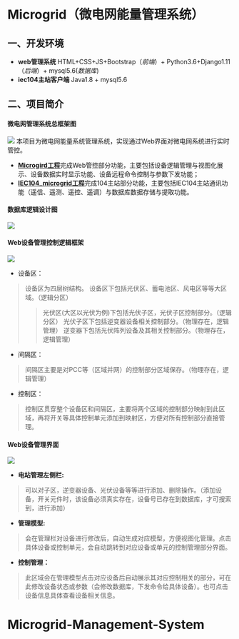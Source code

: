# Microgrid（微电网能量管理系统）
## 一、开发环境
- **web管理系统** HTML+CSS+JS+Bootstrap（*前端*）+ Python3.6+Django1.11（*后端*）+ mysql5.6(*数据库*)
- **iec104主站客户端** Java1.8 + mysql5.6
## 二、项目简介
#### 微电网管理系统总框架图
![](https://github.com/msun1996/Microgrid/blob/master/projectInstruction/picture/%E5%BE%AE%E7%94%B5%E7%BD%91%E7%AE%A1%E7%90%86%E7%B3%BB%E7%BB%9F%E6%80%BB%E6%A1%86%E6%9E%B6%E5%9B%BE.png)
本项目为微电网能量系统管理系统，实现通过Web界面对微电网系统进行实时管控。 
* [**Microgird工程**](https://github.com/msun1996/Microgrid)完成Web管控部分功能，主要包括设备逻辑管理与视图化展示、设备数据实时显示功能、设备远程命令控制与参数下发功能； 
* [**IEC104_microgrid工程**](https://github.com/msun1996/IEC104_microgrid)完成104主站部分功能，主要包括IEC104主站通讯功能（遥信、遥测、遥控、遥调）与数据库数据存储与提取功能。 
#### 数据库逻辑设计图
![](https://github.com/msun1996/Microgrid/blob/master/projectInstruction/picture/%E6%95%B0%E6%8D%AE%E5%BA%93%E9%80%BB%E8%BE%91%E8%AE%BE%E8%AE%A1.png)
#### Web设备管理控制逻辑框架
![](https://github.com/msun1996/Microgrid/blob/master/projectInstruction/picture/Web%E8%AE%BE%E5%A4%87%E7%AE%A1%E7%90%86%E9%80%BB%E8%BE%91%E6%A1%86%E6%9E%B6.png)
- 设备区：
> 设备区为四层树结构。
> 设备区下包括光伏区、蓄电池区、风电区等等大区域。（逻辑分区）
>> 光伏区(大区以光伏为例)下包括光伏子区，光伏子区控制部分。（逻辑分区）
>> 光伏子区下包括逆变器设备相关控制部分。（物理存在，逻辑管理）
>> 逆变器下包括光伏阵列设备及其相关控制部分。（物理存在，逻辑管理）
- 间隔区：
> 间隔区主要是对PCC等（区域并网）的控制部分区域保存。（物理存在，逻辑管理）
- 控制区：
> 控制区贯穿整个设备区和间隔区，主要将两个区域的控制部分映射到此区域，再将开关等具体控制单元添加到映射区，方便对所有控制部分直接管理。
#### Web设备管理界面
![](https://github.com/msun1996/Microgrid/blob/master/projectInstruction/picture/Web%E8%AE%BE%E5%A4%87%E7%AE%A1%E7%90%86%E7%95%8C%E9%9D%A2.png)
- **电站管理左侧栏:** 
> 可以对子区，逆变器设备、光伏设备等等进行添加、删除操作。（添加设备，开关元件时，该设备必须真实存在，设备号已存在到数据库，才可搜索到，进行添加）
- **管理模型:** 
> 会在管理栏对设备进行修改后，自动生成对应模型，方便视图化管理。点击具体设备或控制单元，会自动跳转到对应设备或单元的控制管理部分界面。
- **控制管理：** 
> 此区域会在管理模型点击对应设备后自动展示其对应控制相关的部分，可在此修改设备状态或参数（会修改数据库，下发命令给具体设备）。也可点击设备信息具体查看设备相关信息。
# Microgrid-Management-System
